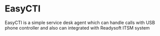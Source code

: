 # EasyCTI
EasyCTI is a simple service desk agent which can handle calls with USB phone controller and also can integrated with Readysoft ITSM system
